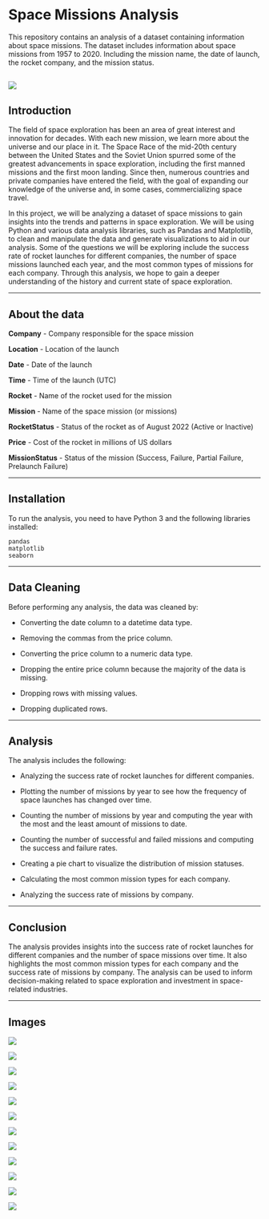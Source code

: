 # Space Missions Analysis
This repository contains an analysis of a dataset containing information about space missions. The dataset includes information about space missions from 1957 to 2020. Including the mission name, the date of launch, the rocket company, and the mission status.

![](./Images/astro.jpg)
---

##  Introduction

The field of space exploration has been an area of great interest and innovation for decades. With each new mission, we learn more about the universe and our place in it. The Space Race of the mid-20th century between the United States and the Soviet Union spurred some of the greatest advancements in space exploration, including the first manned missions and the first moon landing. Since then, numerous countries and private companies have entered the field, with the goal of expanding our knowledge of the universe and, in some cases, commercializing space travel.

In this project, we will be analyzing a dataset of space missions to gain insights into the trends and patterns in space exploration. We will be using Python and various data analysis libraries, such as Pandas and Matplotlib, to clean and manipulate the data and generate visualizations to aid in our analysis. Some of the questions we will be exploring include the success rate of rocket launches for different companies, the number of space missions launched each year, and the most common types of missions for each company. Through this analysis, we hope to gain a deeper understanding of the history and current state of space exploration.

---

## About the data

**Company** - Company responsible for the space mission

**Location** - Location of the launch

**Date** - Date of the launch

**Time** - Time of the launch (UTC)

**Rocket** - Name of the rocket used for the mission

**Mission** - Name of the space mission (or missions)

**RocketStatus** - Status of the rocket as of August 2022 (Active or Inactive)

**Price** - Cost of the rocket in millions of US dollars

**MissionStatus** - Status of the mission (Success, Failure, Partial Failure, Prelaunch Failure)

---

## Installation
To run the analysis, you need to have Python 3 and the following libraries installed:

    pandas
    matplotlib
    seaborn

---

## Data Cleaning
Before performing any analysis, the data was cleaned by:

- Converting the date column to a datetime data type.

- Removing the commas from the price column.

- Converting the price column to a numeric data type.

- Dropping the entire price column because the majority of the data is missing.

- Dropping rows with missing values.

- Dropping duplicated rows.

---

## Analysis
The analysis includes the following:

- Analyzing the success rate of rocket launches for different companies.

- Plotting the number of missions by year to see how the frequency of space launches has changed over time.

- Counting the number of missions by year and computing the year with the most and the least amount of missions to date.

- Counting the number of successful and failed missions and computing the success and failure rates.

- Creating a pie chart to visualize the distribution of mission statuses.

- Calculating the most common mission types for each company.

- Analyzing the success rate of missions by company.

---

## Conclusion
The analysis provides insights into the success rate of rocket launches for different companies and the number of space missions over time. It also highlights the most common mission types for each company and the success rate of missions by company. The analysis can be used to inform decision-making related to space exploration and investment in space-related industries.

---

## Images

![](./Images/DistributionMissionStatuses.png)

![](./Images/MisionPricesByCompany.png)

![](./Images/MissionsByCompany.png)

![](./Images/MissionsPerCompany.png)

![](./Images/MissionStatusesProportionByCompany.png)

![](./Images/MissionStatusLaunchDate.png)

![](./Images/NASAMissionSuccess.png)

![](./Images/SpaceMissionsByYear.png)

![](./Images/SpaceXMissions.png)

![](./Images/SuccessfulAndFailedMissionsCompany.png)

![](./Images/SuccessRateYear.png)

![](./Images/TopSuccessfulMissionsByCompany.png)
